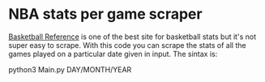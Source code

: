 # NBA stats per game scraper

[Basketball Reference](https://www.basketball-reference.com/) is one of the best site for basketball stats but it's not super easy to scrape.
With this code you can scrape the stats of all the games played on a particular date given in input. The sintax is:

python3 Main.py DAY/MONTH/YEAR
